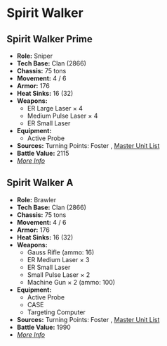 # Spirit Walker 

## Spirit Walker Prime 

- **Role:** Sniper 
- **Tech Base:** Clan (2866) 
- **Chassis:** 75 tons 
- **Movement:** 4 / 6 
- **Armor:** 176 
- **Heat Sinks:** 16 (32) 
- **Weapons:** 
  - ER Large Laser × 4 
  - Medium Pulse Laser × 4 
  - ER Small Laser 
- **Equipment:** 
  - Active Probe 
- **Sources:** Turning Points: Foster , [Master Unit List](http://masterunitlist.info/Unit/Details/9237) 
- **Battle Value:** 2115 
- [*More Info*](spirit_walker/spirit_walker_prime.md) 

## Spirit Walker A 

- **Role:** Brawler 
- **Tech Base:** Clan (2866) 
- **Chassis:** 75 tons 
- **Movement:** 4 / 6 
- **Armor:** 176 
- **Heat Sinks:** 16 (32) 
- **Weapons:** 
  - Gauss Rifle (ammo: 16) 
  - ER Medium Laser × 3 
  - ER Small Laser 
  - Small Pulse Laser × 2 
  - Machine Gun × 2 (ammo: 100) 
- **Equipment:** 
  - Active Probe 
  - CASE 
  - Targeting Computer 
- **Sources:** Turning Points: Foster , [Master Unit List](http://masterunitlist.info/Unit/Details/9236) 
- **Battle Value:** 1990 
- [*More Info*](spirit_walker/spirit_walker_a.md) 

